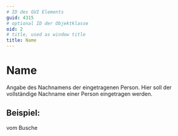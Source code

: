 ```yaml
---
# ID des GUI Elements
guid: 4315
# optional ID der Objektklasse
oid: 2
# title, used as window title
title: Name
---
```


# Name

Angabe des Nachnamens der eingetragenen Person. Hier soll der vollständige Nachname einer Person eingetragen werden.

## Beispiel:

vom Busche
